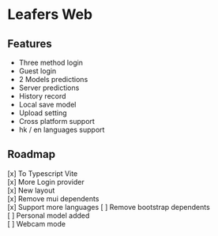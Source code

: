 # Leafers Web

## Features
- Three method login
- Guest login
- 2 Models predictions
- Server predictions 
- History record
- Local save model
- Upload setting
- Cross platform support
- hk / en languages support

## Roadmap
[x] To Typescript Vite  
[x] More Login provider  
[x] New layout  
[x] Remove mui dependents  
[x] Support more languages
[ ] Remove bootstrap dependents  
[ ] Personal model added  
[ ] Webcam mode